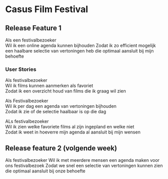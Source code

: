 # Casus Film Festival

## Release Feature 1

Als een festivalbezoeker  
Wil ik een online agenda kunnen bijhouden
Zodat ik zo efficient mogelijk een haalbare selectie van vertoningen heb die optimaal aansluit bij mijn behoefte

### User Stories

Als festivalbezoeker  
Wil ik films kunnen aanmerken als favoriet  
Zodat ik een overzicht houd van films die ik graag wil zien  

Als Festivalbezoeker  
Wil ik per dag een agenda van vertoningen bijhouden   
Zodat ik zie of de selectie haalbaar is op die dag  

ALs festivalbezoeker  
Wil ik zien welke favoriete films al zijn ingepland en welke niet  
Zodat ik weet in hoeverre mijn agenda al aansluit bij mijn wensen



## Release feature 2 (volgende week)

Als festivalbezoeker
Wil ik met meerdere mensen een agenda maken voor ons festivalbezoek
Zodat we snel een selectie van vertoningen kunnen zien die optimaal aansluit bij onze behoefte